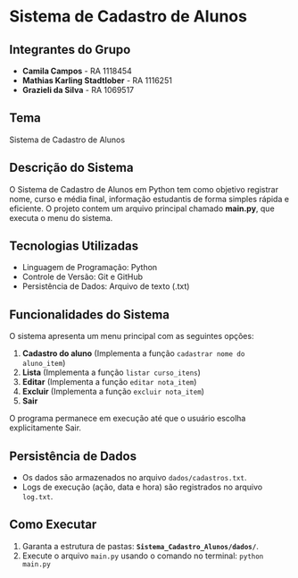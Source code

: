 # Sistema de Cadastro de Alunos

## Integrantes do Grupo
* **Camila Campos** - RA 1118454
* **Mathias Karling Stadtlober** - RA 1116251
* **Grazieli da Silva** - RA 1069517

## Tema
Sistema de Cadastro de Alunos

## Descrição do Sistema
O Sistema de Cadastro de Alunos em Python tem como objetivo registrar nome, curso e média final, informação estudantis de forma simples rápida e eficiente. O projeto contem um arquivo principal chamado **main.py**, que executa o menu do sistema.

## Tecnologias Utilizadas
* Linguagem de Programação: Python
* Controle de Versão: Git e GitHub
* Persistência de Dados: Arquivo de texto (.txt)

## Funcionalidades do Sistema
O sistema apresenta um menu principal com as seguintes opções:

1.  **Cadastro do aluno** (Implementa a função `cadastrar nome do aluno_item`)
2.  **Lista** (Implementa a função `listar curso_itens`)
3.  **Editar** (Implementa a função `editar nota_item`)
4.  **Excluir** (Implementa a função `excluir nota_item`)
5.  **Sair**

O programa permanece em execução até que o usuário escolha explicitamente Sair.

## Persistência de Dados
* Os dados são armazenados no arquivo `dados/cadastros.txt`.
* Logs de execução (ação, data e hora) são registrados no arquivo `log.txt`.

## Como Executar
1.  Garanta a estrutura de pastas: **`Sistema_Cadastro_Alunos/dados/`**.
2.  Execute o arquivo `main.py` usando o comando no terminal: `python main.py`